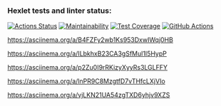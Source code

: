 ### Hexlet tests and linter status:
[![Actions Status](https://github.com/yuramummy/frontend-project-46/workflows/hexlet-check/badge.svg)](https://github.com/yuramummy/frontend-project-46/actions)
[![Maintainability](https://api.codeclimate.com/v1/badges/f93aba627df37a91a6e0/maintainability)](https://codeclimate.com/github/yuramummy/frontend-project-46/maintainability)
[![Test Coverage](https://api.codeclimate.com/v1/badges/f93aba627df37a91a6e0/test_coverage)](https://codeclimate.com/github/yuramummy/frontend-project-46/test_coverage)
[![GitHub Actions](https://github.com/yuramummy/frontend-project-46/actions/workflows/github-actions.yml/badge.svg)](https://github.com/yuramummy/frontend-project-46/actions/workflows/github-actions.yml)

https://asciinema.org/a/B4FZFy2wb1Ks953DxwIWqj0HB

https://asciinema.org/a/ILbkhxB23CA3gSfMul1I5HypP

https://asciinema.org/a/p2Zu0I9rRKizyXyyRs3LGLFFY

https://asciinema.org/a/lnPR9C8MzgtfD7vTHfcLXjVIo

https://asciinema.org/a/vjLKN21UA54zgTXD6yhjv9XZS